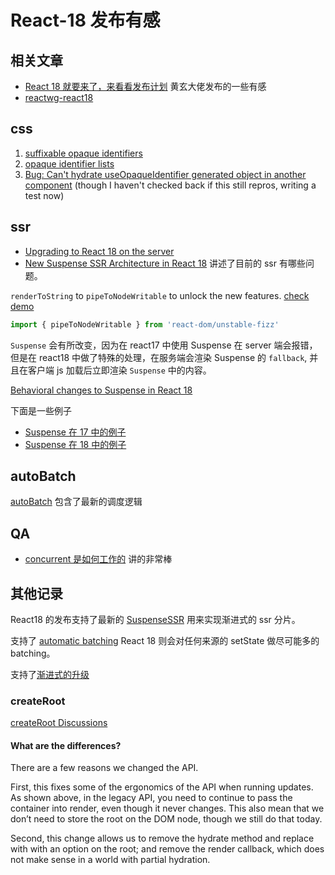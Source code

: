 # React-18 发布有感

## 相关文章

- [React 18 就要来了，来看看发布计划](https://zhuanlan.zhihu.com/p/379072979) 黄玄大佬发布的一些有感
- [reactwg-react18](https://github.com/reactwg/react-18/discussions)

## css

1. [suffixable opaque identifiers](https://github.com/reactjs/rfcs/pull/32#discussion_r419501533)
2. [opaque identifier lists](https://github.com/facebook/react/issues/18594)
3. [Bug: Can't hydrate useOpaqueIdentifier generated object in another component](https://github.com/facebook/react/issues/20127) (though I haven't checked back if this still repros, writing a test now)

## ssr

- [Upgrading to React 18 on the server](https://github.com/reactwg/react-18/discussions/22)
- [New Suspense SSR Architecture in React 18](https://github.com/reactwg/react-18/discussions/37) 讲述了目前的 ssr 有哪些问题。

`renderToString` to `pipeToNodeWritable` to unlock the new features. [check demo](https://codesandbox.io/s/github/facebook/react/tree/master/fixtures/ssr2?file=/server/render.js)

```ts
import { pipeToNodeWritable } from 'react-dom/unstable-fizz'
```

`Suspense` 会有所改变，因为在 react17 中使用 Suspense 在 server 端会报错，但是在 react18 中做了特殊的处理，在服务端会渲染 Suspense 的 `fallback`,
并且在客户端 js 加载后立即渲染 `Suspense` 中的内容。

[Behavioral changes to Suspense in React 18](https://github.com/reactwg/react-18/discussions/7)

下面是一些例子

- [Suspense 在 17 中的例子](https://codesandbox.io/s/keen-banach-nzut8?file=/src/App.js)
- [Suspense 在 18 中的例子](https://codesandbox.io/s/romantic-architecture-ht3qi?file=/src/fakeApi.js)

## autoBatch

[autoBatch](https://github.com/reactwg/react-18/discussions/21) 包含了最新的调度逻辑

## QA

- [concurrent 是如何工作的](https://github.com/reactwg/react-18/discussions/27) 讲的非常棒

## 其他记录

React18 的发布支持了最新的 [SuspenseSSR](https://github.com/reactwg/react-18/discussions/37) 用来实现渐进式的 ssr 分片。

支持了 [automatic batching](https://github.com/reactwg/react-18/discussions/21) React 18 则会对任何来源的 setState 做尽可能多的 batching。

支持了[渐进式的升级](https://reactjs.org/blog/2021/06/08/the-plan-for-react-18.html)

### createRoot

[createRoot Discussions](https://github.com/reactwg/react-18/discussions/5)

#### What are the differences?

There are a few reasons we changed the API.

First, this fixes some of the ergonomics of the API when running updates. As shown above, in the legacy API, you need to continue to pass the container into render, even though it never changes. This also mean that we don’t need to store the root on the DOM node, though we still do that today.

Second, this change allows us to remove the hydrate method and replace with with an option on the root; and remove the render callback, which does not make sense in a world with partial hydration.
